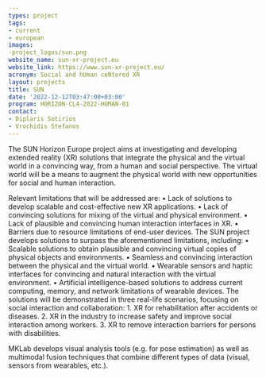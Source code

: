 ```yaml
---
types: project
tags:
- current
- european
images: 
-project_logos/sun.png
website_name: sun-xr-project.eu
website_link: https://www.sun-xr-project.eu/ 
acronym: Social and hUman ceNtered XR 
layout: projects
title: SUN
date: '2022-12-12T03:47:00+03:00'
program: HORIZON-CL4-2022-HUMAN-01
contact:
- Diplaris Sotirios 
- Vrochidis Stefanos
---
```

<p>
The SUN Horizon Europe project aims at investigating and developing extended reality (XR) solutions that integrate the physical and the virtual world in a convincing way, from a human and social perspective. The virtual world will be a means to augment the physical world with new opportunities for social and human interaction.
</p>
<p>
Relevant limitations that will be addressed are:
•	Lack of solutions to develop scalable and cost-effective new XR applications.
•	Lack of convincing solutions for mixing of the virtual and physical environment.
•	Lack of plausible and convincing human interaction interfaces in XR.
•	Barriers due to resource limitations of end-user devices.
The SUN project develops solutions to surpass the aforementioned limitations, including:
•	Scalable solutions to obtain plausible and convincing virtual copies of physical objects and environments.
•	Seamless and convincing interaction between the physical and the virtual world.
•	Wearable sensors and haptic interfaces for convincing and natural interaction with the virtual environment.
•	Artificial intelligence-based solutions to address current computing, memory, and network limitations of wearable devices.
The solutions will be demonstrated in three real-life scenarios, focusing on social interaction and collaboration:
1.	XR for rehabilitation after accidents or diseases.
2.	XR in the industry to increase safety and improve social interaction among workers.
3.	XR to remove interaction barriers for persons with disabilities.
</p>
<p>
MKLab develops visual analysis tools (e.g. for pose estimation) as well as multimodal fusion techniques that combine different types of data (visual, sensors from wearables, etc.).
</p>
<p>